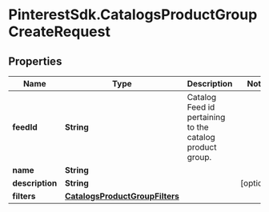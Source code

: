 # PinterestSdk.CatalogsProductGroupCreateRequest

## Properties

Name | Type | Description | Notes
------------ | ------------- | ------------- | -------------
**feedId** | **String** | Catalog Feed id pertaining to the catalog product group. | 
**name** | **String** |  | 
**description** | **String** |  | [optional] 
**filters** | [**CatalogsProductGroupFilters**](CatalogsProductGroupFilters.md) |  | 


